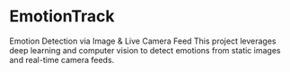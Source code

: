 # EmotionTrack
Emotion Detection via Image &amp; Live Camera Feed  This project leverages deep learning and computer vision to detect emotions from static images and real-time camera feeds.
